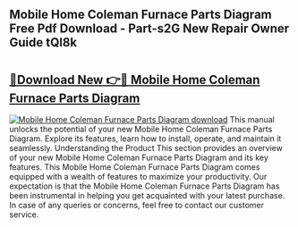 ## Mobile Home Coleman Furnace Parts Diagram Free Pdf Download - Part-s2G New Repair Owner Guide tQl8k

# <h2><a href="http://dfs5ej.blite.top/?on=Mobile+Home+Coleman+Furnace+Parts+Diagram">🔗Download New 👉🔴 Mobile Home Coleman Furnace Parts Diagram</a></h2>

[![Mobile Home Coleman Furnace Parts Diagram download](https://i.imgur.com/lujVjoI.png)](http://dfs5ej.blite.top/?on=Mobile+Home+Coleman+Furnace+Parts+Diagram)
This manual unlocks the potential of your new Mobile Home Coleman Furnace Parts Diagram. Explore its features, learn how to install, operate, and maintain it seamlessly. Understanding the Product This section provides an overview of your new Mobile Home Coleman Furnace Parts Diagram and its key features. This Mobile Home Coleman Furnace Parts Diagram comes equipped with a wealth of features to maximize your productivity. Our expectation is that the Mobile Home Coleman Furnace Parts Diagram has been instrumental in helping you get acquainted with your latest purchase. In case of any queries or concerns, feel free to contact our customer service.

